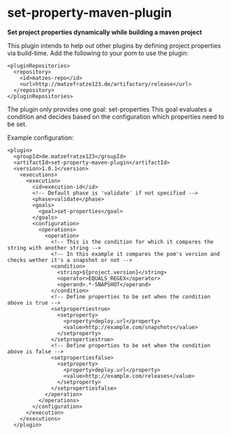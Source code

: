 # set-property-maven-plugin
**Set project properties dynamically while building a maven project**

This plugin intends to help out other plugins by defining project properties via build-time.
Add the following to your pom to use the plugin:

```
<pluginRepositories>
  <repository>
    <id>matzes-repo</id>
    <url>http://matzefratze123.de/artifactory/release</url>
  </repository>
</pluginRepositories>
```

The plugin only provides one goal: set-properties
This goal evaluates a condition and decides based on the configuration which properties need to be set.

Example configuration:

```
<plugin>
  <groupId>de.matzefratze123</groupId>
  <artifactId>set-property-maven-plugin</artifactId>
  <version>1.0.1</version>
    <executions>
      <execution>
        <id>execution-id</id>
        <!-- Default phase is 'validate' if not specified -->
        <phase>validate</phase>
        <goals>
          <goal>set-properties</goal>
        </goals>
        <configuration>
          <operations>
            <operation>
              <!-- This is the condition for which it compares the string with another string -->
              <!-- In this example it compares the pom's version and checks wether it's a snapshot or not -->
              <condition>
                <string>${project.version}</string>
                <operator>EQUALS_REGEX</operator>
                <operand>.*-SNAPSHOT</operand>
              </condition>
              <!-- Define properties to be set when the condition above is true -->
              <setpropertiestrue>
                <setproperty>
                  <property>deploy.url</property>
                  <value>http://example.com/snapshots</value>
                </setproperty>
              </setpropertiestrue>
              <!-- Define properties to be set when the condition above is false -->
              <setpropertiesfalse>
                <setproperty>
                  <property>deploy.url</property>
                  <value>http://example.com/releases</value>
                </setproperty>
              </setpropertiesfalse>
            </operation>
          </operations>
        </configuration>
      </execution>
    </executions>    
  </plugin>
  ```
